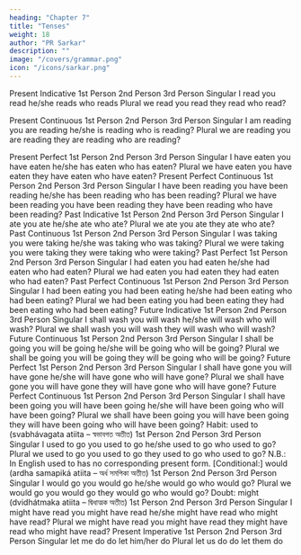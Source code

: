 ```yaml
---
heading: "Chapter 7"
title: "Tenses"
weight: 18
author: "PR Sarkar"
description: ""
image: "/covers/grammar.png"
icon: "/icons/sarkar.png"
---
```




Present Indicative
 	1st Person	2nd Person	3rd Person
Singular	I read	you read	he/she reads
who reads
Plural	we read	you read	they read
who read?

Present Continuous
 	1st Person	2nd Person	3rd Person
Singular	I am reading	you are reading	he/she is reading
who is reading?
Plural	we are reading	you are reading	they are reading
who are reading?

Present Perfect
 	1st Person	2nd Person	3rd Person
Singular	I have eaten	you have eaten	he/she has eaten
who has eaten?
Plural	we have eaten	you have eaten	they have eaten
who have eaten?
Present Perfect Continuous
 	1st Person	2nd Person	3rd Person
Singular	I have been reading	you have been reading	he/she has been reading
who has been reading?
Plural	we have been reading	you have been reading	they have been reading
who have been reading?
Past Indicative
 	1st Person	2nd Person	3rd Person
Singular	I ate	you ate	he/she ate
who ate?
Plural	we ate	you ate	they ate
who ate?
Past Continuous
 	1st Person	2nd Person	3rd Person
Singular	I was taking	you were taking	he/she was taking
who was taking?
Plural	we were taking	you were taking	they were taking
who were taking?
Past Perfect
 	1st Person	2nd Person	3rd Person
Singular	I had eaten	you had eaten	he/she had eaten
who had eaten?
Plural	we had eaten	you had eaten	they had eaten
who had eaten?
Past Perfect Continuous
 	1st Person	2nd Person	3rd Person
Singular	I had been eating	you had been eating	he/she had been eating
who had been eating?
Plural	we had been eating	you had been eating	they had been eating
who had been eating?
Future Indicative
 	1st Person	2nd Person	3rd Person
Singular	I shall wash	you will wash	he/she will wash
who will wash?
Plural	we shall wash	you will wash	they will wash
who will wash?
Future Continuous
 	1st Person	2nd Person	3rd Person
Singular	I shall be going	you will be going	he/she will be going
who will be going?
Plural	we shall be going	you will be going	they will be going
who will be going?
Future Perfect
 	1st Person	2nd Person	3rd Person
Singular	I shall have gone	you will have gone	he/she will have gone
who will have gone?
Plural	we shall have gone	you will have gone	they will have gone
who will have gone?
Future Perfect Continuous
 	1st Person	2nd Person	3rd Person
Singular	I shall have been going	you will have been going	he/she will have been going
who will have been going?
Plural	we shall have been going	you will have been going	they will have been going
who will have been going?
Habit: used to (svabhávagata atiita – স্বভাবগত অতীত)
 	1st Person	2nd Person	3rd Person
Singular	I used to go	you used to go	he/she used to go
who used to go?
Plural	we used to go	you used to go	they used to go
who used to go?
N.B.: In English used to has no corresponding present form.
[Conditional:] would (ardha samapiká atiita – অর্ধ সমপিকা অতীত)
 	1st Person	2nd Person	3rd Person
Singular	I would go	you would go	he/she would go
who would go?
Plural	we would go	you would go	they would go
who would go?
Doubt: might (dvidhátmaka atiita – দ্বিধাত্মক অতীত)
 	1st Person	2nd Person	3rd Person
Singular	I might have read	you might have read	he/she might have read
who might have read?
Plural	we might have read	you might have read	they might have read
who might have read?
Present Imperative
 	1st Person	2nd Person	3rd Person
Singular	let me do	do	let him/her do
Plural	let us do	do	let them do
